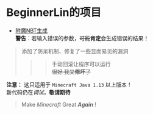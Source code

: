 # BeginnerLin的项目
- [附魔NBT生成](https://beginnerlin.github.io/NBT-echanted.html)  
**警告**：若输入错误的参数，~~可能~~**肯定**会生成错误的结果！

> 添加了防呆机制、修复了一些显而易见的漏洞  
>>> 手动回滚让程序可以运行  
>> ~~很好 我又**修坏**了~~  

**注意：** 这只适用于 `Minecraft Java 1.13` 以上版本！  
新代码仍在*调试*，**敬请期待**  



> Make *Minecraft* Great ***Again*** !
